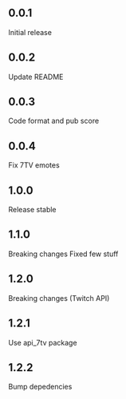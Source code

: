 ## 0.0.1

Initial release

## 0.0.2

Update README

## 0.0.3

Code format and pub score

## 0.0.4

Fix 7TV emotes

## 1.0.0

Release stable

## 1.1.0

Breaking changes
Fixed few stuff

## 1.2.0

Breaking changes (Twitch API)

## 1.2.1

Use api_7tv package

## 1.2.2

Bump depedencies